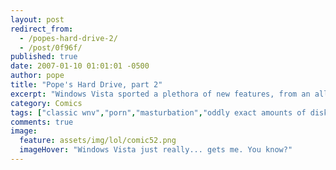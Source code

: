 ```yaml
---
layout: post
redirect_from: 
  - /popes-hard-drive-2/
  - /post/0f96f/
published: true
date: 2007-01-10 01:01:01 -0500
author: pope
title: "Pope's Hard Drive, part 2"
excerpt: "Windows Vista sported a plethora of new features, from an all-new interface design, to a complete and utter lack of functionality and usability, and even new desktop widgets! Today we take a look at one of the most overlooked new features, as it functions on Pope's laptop."
category: Comics
tags: ["classic wnv","porn","masturbation","oddly exact amounts of disk usage","computers"]
comments: true 
image:
  feature: assets/img/lol/comic52.png
  imageHover: "Windows Vista just really... gets me. You know?"
---
```


